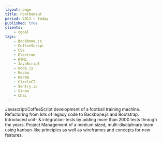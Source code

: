 ```yaml
---
layout: page
title: Footbonaut
period: 2013 – today
published: true
clients:
    - cgoal
tags:
    - Backbone.js
    - CoffeeScript
    - CSS
    - Electron
    - HTML
    - JavaScript
    - node.js
    - Mocha
    - Karma
    - CircleCI
    - Sentry.io
    - Sinon
    - Chai
---
```

Javascript/CoffeeScript development of a football training machine. Refactoring from lots of legacy code to Backbone.js and Bootstrap. Introduced unit- & integration-tests by adding more than 2000 tests through the years.
Project Management of a medium sized, multi-disciplinary team using kanban-like principles as well as wireframes and concepts for new features.
